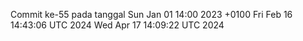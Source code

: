 Commit ke-55 pada tanggal Sun Jan 01 14:00 2023 +0100
Fri Feb 16 14:43:06 UTC 2024
Wed Apr 17 14:09:22 UTC 2024
